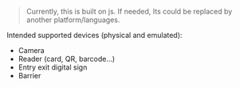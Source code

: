 > Currently, this is built on js. If needed, Its could be replaced by another platform/languages.

Intended supported devices (physical and emulated):
- Camera
- Reader (card, QR, barcode...)
- Entry exit digital sign
- Barrier